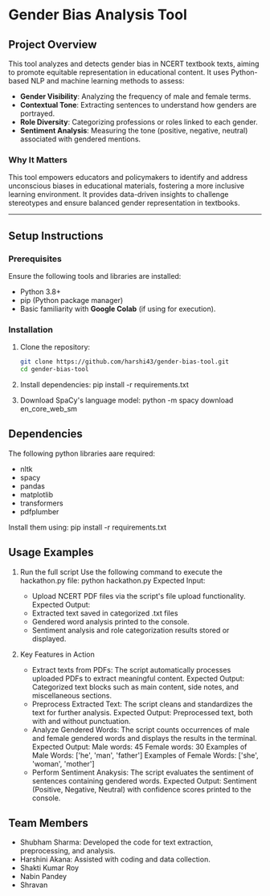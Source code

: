 # Gender Bias Analysis Tool

## Project Overview
This tool analyzes and detects gender bias in NCERT textbook texts, aiming to promote equitable representation in educational content. It uses Python-based NLP and machine learning methods to assess:
- **Gender Visibility**: Analyzing the frequency of male and female terms.
- **Contextual Tone**: Extracting sentences to understand how genders are portrayed.
- **Role Diversity**: Categorizing professions or roles linked to each gender.
- **Sentiment Analysis**: Measuring the tone (positive, negative, neutral) associated with gendered mentions.

### Why It Matters
This tool empowers educators and policymakers to identify and address unconscious biases in educational materials, fostering a more inclusive learning environment. It provides data-driven insights to challenge stereotypes and ensure balanced gender representation in textbooks.

---

## Setup Instructions

### Prerequisites
Ensure the following tools and libraries are installed:
- Python 3.8+
- pip (Python package manager)
- Basic familiarity with **Google Colab** (if using for execution).

### Installation
1. Clone the repository:
   ```bash
   git clone https://github.com/harshi43/gender-bias-tool.git
   cd gender-bias-tool

2. Install dependencies:
   pip install -r requirements.txt

3. Download SpaCy's language model:
   python -m spacy download en_core_web_sm

## Dependencies

The following python libraries aare required:
- nltk
- spacy
- pandas
- matplotlib
- transformers
- pdfplumber

Install them using:
pip install -r requirements.txt

## Usage Examples

1. Run the full script
   Use the following command to execute the hackathon.py file:
   python hackathon.py
   Expected Input:
   - Upload NCERT PDF files via the script's file upload functionality.
   Expected Output:
   - Extracted text saved in categorized .txt files
   - Gendered word analysis printed to the console.
   - Sentiment analysis and role categorization results stored or displayed.

2. Key Features in Action
   - Extract texts from PDFs:
   The script automatically processes uploaded PDFs to extract meaningful content.
   Expected Output: Categorized text blocks such as main content, side notes, and miscellaneous sections.
   - Preprocess Extracted Text:
   The script cleans and standardizes the text for further analysis.
   Expected Output: Preprocessed text, both with and without punctuation.
   - Analyze Gendered Words:
   The script counts occurrences of male and female gendered words and displays the results in the terminal.
   Expected Output:
   Male words: 45
   Female words: 30
   Examples of Male Words: ['he', 'man', 'father']
   Examples of Female Words: ['she', 'woman', 'mother']
   - Perform Sentiment Anakysis:
   The script evaluates the sentiment of sentences containing gendered words.
   Expected Output: Sentiment (Positive, Negative, Neutral) with confidence scores printed to the console.

## Team Members

   - Shubham Sharma: Developed the code for text extraction, preprocessing, and analysis.
   - Harshini Akana: Assisted with coding and data collection.
   - Shakti Kumar Roy 
   - Nabin Pandey 
   - Shravan






